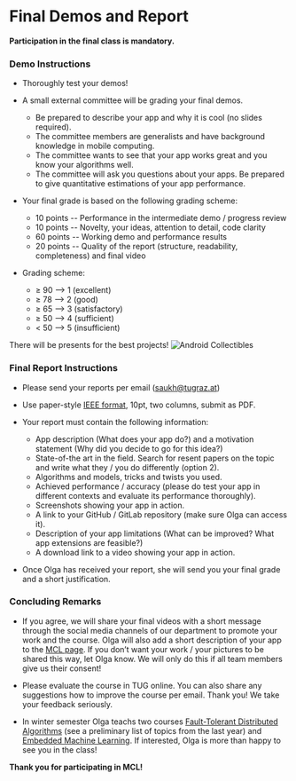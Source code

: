 # Final Demos and Report

__Participation in the final class is mandatory.__

### Demo Instructions


*   Thoroughly test your demos!
*   A small external committee will be grading your final demos. 
    -    Be prepared to describe your app and why it is cool (no slides required).    
    -    The committee members are generalists and have background knowledge in mobile computing. 
    -    The committee wants to see that your app works great and you know your algorithms well.
    -    The committee will ask you questions about your apps. Be prepared to give quantitative estimations of your app performance.

*   Your final grade is based on the following grading scheme:
	- 10 points -- Performance in the intermediate demo / progress review
    - 10 points -- Novelty, your ideas, attention to detail, code clarity
    - 60 points -- Working demo and performance results
    - 20 points -- Quality of the report (structure, readability, completeness) and final video

* Grading scheme:
    - &#8805; 90 --> 1 (excellent)
    - &#8805; 78 --> 2 (good)
    - &#8805; 65 --> 3 (satisfactory)
    - &#8805; 50 --> 4 (sufficient)
    - < 50 --> 5 (insufficient)

There will be presents for the best projects!
![](img/intro/android_collectibles.jpg "Android Collectibles")


### Final Report Instructions

*   Please send your reports per email (saukh@tugraz.at)
*   Use paper-style <a href="https://www.ieee.org/conferences/publishing/templates.html">IEEE format</a>, 10pt, two columns, submit as PDF.
*   Your report must contain the following information:
    -   App description (What does your app do?) and a motivation statement (Why did you decide to go for this idea?)
	-   State-of-the art in the field. Search for resent papers on the topic and write what they / you do differently (option 2).
    -   Algorithms and models, tricks and twists you used.
    -   Achieved performance / accuracy (please do test your app in different contexts and evaluate its performance thoroughly).
    -   Screenshots showing your app in action.
    -   A link to your GitHub / GitLab repository (make sure Olga can access it).
    -   Description of your app limitations (What can be improved? What app extensions are feasible?)
	- 	A download link to a video showing your app in action.

*   Once Olga has received your report, she will send you your final grade and a short justification.

### Concluding Remarks

* If you agree, we will share your final videos with a short message through the social media channels of our department to promote your work and the course. Olga will also add a short description of your app to the <a href="http://olgasaukh.com/mcl.html">MCL page</a>. If you don’t want your work / your pictures to be shared this way, let Olga know. We will only do this if all team members give us their consent!

* Please evaluate the course in TUG online. You can also share any suggestions how to improve the course per email. Thank you! We take your feedback seriously.

* In winter semester Olga teachs two courses <a href="https://online.tugraz.at/tug_online/wbLv.wbShowLVDetail?pStpSpNr=257936">Fault-Tolerant Distributed Algorithms</a> (see a preliminary list of topics from the last year) and <a href="https://online.tugraz.at/tug_online/wbLv.wbShowLVDetail?pStpSpNr=259749">Embedded Machine Learning</a>. If interested, Olga is more than happy to see you in the class!

__Thank you for participating in MCL!__